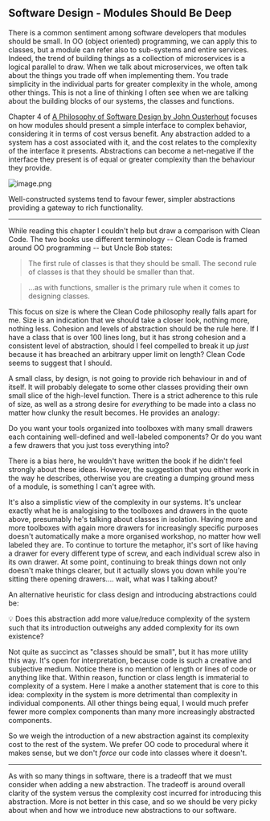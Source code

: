 ## Software Design - Modules Should Be Deep

There is a common sentiment among software developers that modules should be small. In OO (object oriented) programming, we can apply this to classes, but a module can refer also to sub-systems and entire services. Indeed, the trend of building things as a collection of microservices is a logical parallel to draw. When we talk about microservices, we often talk about the things you trade off when implementing them. You trade simplicity in the individual parts for greater complexity in the whole, among other things. This is not a line of thinking I often see when we are talking about the building blocks of our systems, the classes and functions.


Chapter 4 of [A Philosophy of Software Design by John Ousterhout](https://www.goodreads.com/book/show/39996759-a-philosophy-of-software-design) focuses on how modules should present a simple interface to complex behavior, considering it in terms of cost versus benefit. Any abstraction added to a system has a cost associated with it, and the cost relates to the complexity of the interface it presents. Abstractions can become a net-negative if the interface they present is of equal or greater complexity than the behaviour they provide.


![image.png](https://cdn.hashnode.com/res/hashnode/image/upload/v1641607891801/J4yvQSVc6Q.png)


Well-constructed systems tend to favour fewer, simpler abstractions providing a gateway to rich functionality.


---


While reading this chapter I couldn't help but draw a comparison with Clean Code. The two books use different terminology -- Clean Code is framed around OO programming -- but Uncle Bob states:


> The first rule of classes is that they should be small. The second rule of classes is that they should be smaller than that.

> ...as with functions, smaller is the primary rule when it comes to designing classes.

This focus on size is where the Clean Code philosophy really falls apart for me. Size is an indication that we should take a closer look, nothing more, nothing less. Cohesion and levels of abstraction should be the rule here. If I have a class that is over 100 lines long, but it has strong cohesion and a consistent level of abstraction, should I feel compelled to break it up _just_ because it has breached an arbitrary upper limit on length? Clean Code seems to suggest that I should.


A small class, by design, is not going to provide rich behaviour in and of itself. It will probably delegate to some other classes providing their own small slice of the high-level function. There is a strict adherence to this rule of size, as well as a strong desire for _everything_ to be made into a class no matter how clunky the result becomes.
He provides an analogy:

> 
Do you want your tools organized into toolboxes with many small drawers each containing well-defined and well-labeled components? Or do you want a few drawers that you just toss everything into?


There is a bias here, he wouldn't have written the book if he didn't feel strongly about these ideas. However, the suggestion that you either work in the way he describes, otherwise you are creating a dumping ground mess of a module, is something I can't agree with.


It's also a simplistic view of the complexity in our systems. It's unclear exactly what he is analogising to the toolboxes and drawers in the quote above, presumably he's talking about classes in isolation. Having more and more toolboxes with again more drawers for increasingly specific purposes doesn't automatically make a more organised workshop, no matter how well labeled they are. To continue to torture the metaphor, it's sort of like having a drawer for every different type of screw, and each individual screw also in its own drawer. At some point, continuing to break things down not only doesn't make things clearer, but it actually slows you down while you're sitting there opening drawers.... wait, what was I talking about?


An alternative heuristic for class design and introducing abstractions could be:

> 
💡 Does this abstraction add more value/reduce complexity of the system such that its introduction outweighs any added complexity for its own existence?


Not quite as succinct as "classes should be small", but it has more utility this way. It's open for interpretation, because code is such a creative and subjective medium. Notice there is no mention of length or lines of code or anything like that. Within reason, function or class length is immaterial to complexity of a system. Here I make a another statement that is core to this idea: complexity in the system is more detrimental than complexity in individual components. All other things being equal, I would much prefer fewer more complex components than many more increasingly abstracted components. 


So we weigh the introduction of a new abstraction against its complexity cost to the rest of the system. We prefer OO code to procedural where it makes sense, but we don't _force_ our code into classes where it doesn't.



---


As with so many things in software, there is a tradeoff that we must consider when adding a new abstraction. The tradeoff is around overall clarity of the system versus the complexity cost incurred for introducing this abstraction. More is not better in this case, and so we should be very picky about when and how we introduce new abstractions to our software.